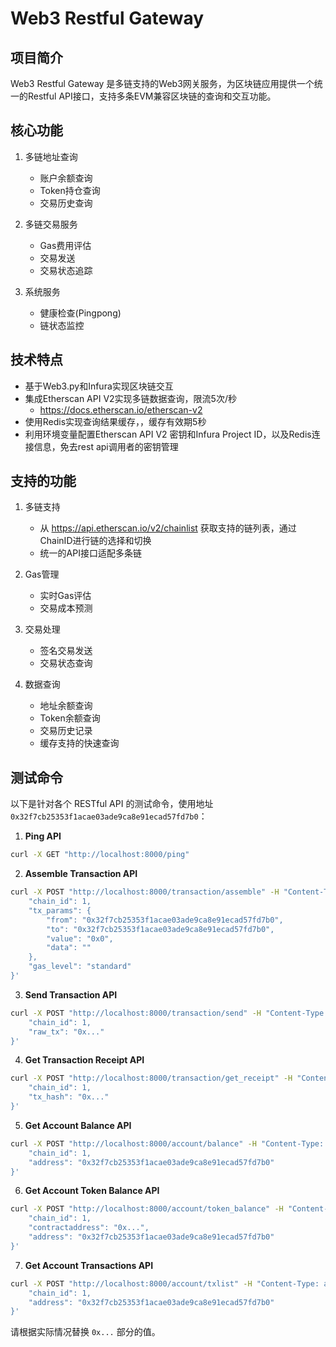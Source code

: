 # Web3 Restful Gateway

## 项目简介

Web3 Restful Gateway 是多链支持的Web3网关服务，为区块链应用提供一个统一的Restful API接口，支持多条EVM兼容区块链的查询和交互功能。

## 核心功能

1. 多链地址查询
   - 账户余额查询
   - Token持仓查询
   - 交易历史查询

2. 多链交易服务
   - Gas费用评估
   - 交易发送
   - 交易状态追踪

3. 系统服务
   - 健康检查(Pingpong)
   - 链状态监控

## 技术特点

- 基于Web3.py和Infura实现区块链交互
- 集成Etherscan API V2实现多链数据查询，限流5次/秒
  - https://docs.etherscan.io/etherscan-v2
- 使用Redis实现查询结果缓存，，缓存有效期5秒
- 利用环境变量配置Etherscan API V2 密钥和Infura Project ID，以及Redis连接信息，免去rest api调用者的密钥管理

## 支持的功能

1. 多链支持
   - 从 https://api.etherscan.io/v2/chainlist 获取支持的链列表，通过ChainID进行链的选择和切换
   - 统一的API接口适配多条链

2. Gas管理
   - 实时Gas评估
   - 交易成本预测

3. 交易处理
   - 签名交易发送
   - 交易状态查询

4. 数据查询
   - 地址余额查询
   - Token余额查询
   - 交易历史记录
   - 缓存支持的快速查询


## 测试命令

以下是针对各个 RESTful API 的测试命令，使用地址 `0x32f7cb25353f1acae03ade9ca8e91ecad57fd7b0`：

1. **Ping API**

```bash
curl -X GET "http://localhost:8000/ping"
```

2. **Assemble Transaction API**

```bash
curl -X POST "http://localhost:8000/transaction/assemble" -H "Content-Type: application/json" -d '{
    "chain_id": 1,
    "tx_params": {
        "from": "0x32f7cb25353f1acae03ade9ca8e91ecad57fd7b0",
        "to": "0x32f7cb25353f1acae03ade9ca8e91ecad57fd7b0",
        "value": "0x0",
        "data": ""
    },
    "gas_level": "standard"
}'
```

3. **Send Transaction API**

```bash
curl -X POST "http://localhost:8000/transaction/send" -H "Content-Type: application/json" -d '{
    "chain_id": 1,
    "raw_tx": "0x..."
}'
```

4. **Get Transaction Receipt API**

```bash
curl -X POST "http://localhost:8000/transaction/get_receipt" -H "Content-Type: application/json" -d '{
    "chain_id": 1,
    "tx_hash": "0x..."
}'
```

5. **Get Account Balance API**

```bash
curl -X POST "http://localhost:8000/account/balance" -H "Content-Type: application/json" -d '{
    "chain_id": 1,
    "address": "0x32f7cb25353f1acae03ade9ca8e91ecad57fd7b0"
}'
```

6. **Get Account Token Balance API**

```bash
curl -X POST "http://localhost:8000/account/token_balance" -H "Content-Type: application/json" -d '{
    "chain_id": 1,
    "contractaddress": "0x...",
    "address": "0x32f7cb25353f1acae03ade9ca8e91ecad57fd7b0"
}'
```

7. **Get Account Transactions API**

```bash
curl -X POST "http://localhost:8000/account/txlist" -H "Content-Type: application/json" -d '{
    "chain_id": 1,
    "address": "0x32f7cb25353f1acae03ade9ca8e91ecad57fd7b0"
}'
```

请根据实际情况替换 `0x...` 部分的值。
